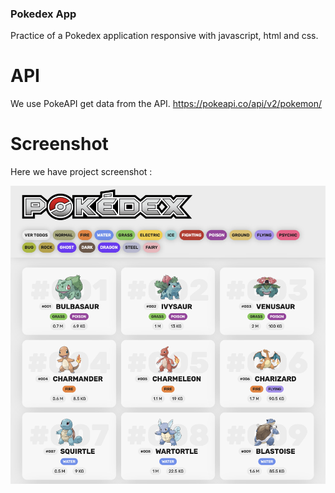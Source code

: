 ### Pokedex App
Practice of a Pokedex application responsive with javascript, html and css.

# API
We use PokeAPI get data from the API.
https://pokeapi.co/api/v2/pokemon/

# Screenshot
Here we have project screenshot :

![screenshot](screenshot.png)
